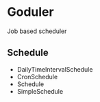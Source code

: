 # Goduler
Job based scheduler

## Schedule
- DailyTimeIntervalSchedule
- CronSchedule
- Schedule
- SimpleSchedule
